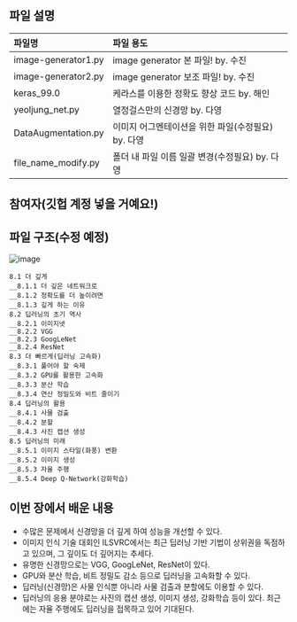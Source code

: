 ## 파일 설명
| 파일명 | 파일 용도 |
|:--   |:--      |
| image-generator1.py | image generator 본 파일! by. 수진 |
| image-generator2.py | image generator 보조 파일! by. 수진 |
| keras_99.0 | 케라스를 이용한 정확도 향상 코드 by. 해인 |
| yeoljung_net.py | 열정걸스만의 신경망 by. 다영 |
| DataAugmentation.py | 이미지 어그멘테이션을 위한 파일(수정필요) by. 다영 |
| file_name_modify.py | 폴더 내 파일 이름 일괄 변경(수정필요) by. 다영 |


## 참여자(깃헙 계정 넣을 거예요!)




## 파일 구조(수정 예정)
![image](https://user-images.githubusercontent.com/71822139/171659947-3565f5eb-7b9c-4281-8db4-25868560e750.png)

```
8.1 더 깊게 
__8.1.1 더 깊은 네트워크로 
__8.1.2 정확도를 더 높이려면 
__8.1.3 깊게 하는 이유 
8.2 딥러닝의 초기 역사 
__8.2.1 이미지넷 
__8.2.2 VGG 
__8.2.3 GoogLeNet 
__8.2.4 ResNet 
8.3 더 빠르게(딥러닝 고속화) 
__8.3.1 풀어야 할 숙제 
__8.3.2 GPU를 활용한 고속화 
__8.3.3 분산 학습 
__8.3.4 연산 정밀도와 비트 줄이기 
8.4 딥러닝의 활용 
__8.4.1 사물 검출 
__8.4.2 분할 
__8.4.3 사진 캡션 생성 
8.5 딥러닝의 미래 
__8.5.1 이미지 스타일(화풍) 변환 
__8.5.2 이미지 생성 
__8.5.3 자율 주행 
__8.5.4 Deep Q-Network(강화학습) 
```

## 이번 장에서 배운 내용
* 수많은 문제에서 신경망을 더 깊게 하여 성능을 개선할 수 있다.
* 이미지 인식 기술 대회인 ILSVRC에서는 최근 딥러닝 기반 기법이 상위권을 독점하고 있으며, 그 깊이도 더 깊어지는 추세다.
* 유명한 신경망으로는 VGG, GoogLeNet, ResNet이 있다.
* GPU와 분산 학습, 비트 정밀도 감소 등으로 딥러닝을 고속화할 수 있다.
* 딥러닝(신경망)은 사물 인식뿐 아니라 사물 검출과 분할에도 이용할 수 있다.
* 딥러닝의 응용 분야로는 사진의 캡션 생성, 이미지 생성, 강화학습 등이 있다. 최근에는 자율 주행에도 딥러닝을 접목하고 있어 기대된다.
